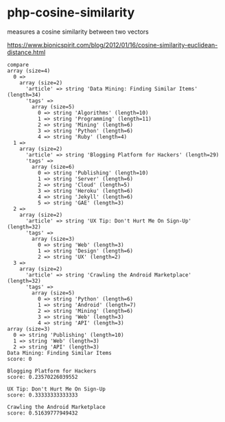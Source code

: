 php-cosine-similarity
=====================

measures a cosine similarity between two vectors

https://www.bionicspirit.com/blog/2012/01/16/cosine-similarity-euclidean-distance.html

    compare
    array (size=4)
      0 => 
        array (size=2)
          'article' => string 'Data Mining: Finding Similar Items' (length=34)
          'tags' => 
            array (size=5)
              0 => string 'Algorithms' (length=10)
              1 => string 'Programming' (length=11)
              2 => string 'Mining' (length=6)
              3 => string 'Python' (length=6)
              4 => string 'Ruby' (length=4)
      1 => 
        array (size=2)
          'article' => string 'Blogging Platform for Hackers' (length=29)
          'tags' => 
            array (size=6)
              0 => string 'Publishing' (length=10)
              1 => string 'Server' (length=6)
              2 => string 'Cloud' (length=5)
              3 => string 'Heroku' (length=6)
              4 => string 'Jekyll' (length=6)
              5 => string 'GAE' (length=3)
      2 => 
        array (size=2)
          'article' => string 'UX Tip: Don't Hurt Me On Sign-Up' (length=32)
          'tags' => 
            array (size=3)
              0 => string 'Web' (length=3)
              1 => string 'Design' (length=6)
              2 => string 'UX' (length=2)
      3 => 
        array (size=2)
          'article' => string 'Crawling the Android Marketplace' (length=32)
          'tags' => 
            array (size=5)
              0 => string 'Python' (length=6)
              1 => string 'Android' (length=7)
              2 => string 'Mining' (length=6)
              3 => string 'Web' (length=3)
              4 => string 'API' (length=3)
    array (size=3)
      0 => string 'Publishing' (length=10)
      1 => string 'Web' (length=3)
      2 => string 'API' (length=3)
    Data Mining: Finding Similar Items
    score: 0
    
    Blogging Platform for Hackers
    score: 0.23570226039552
    
    UX Tip: Don't Hurt Me On Sign-Up
    score: 0.33333333333333
    
    Crawling the Android Marketplace
    score: 0.51639777949432
